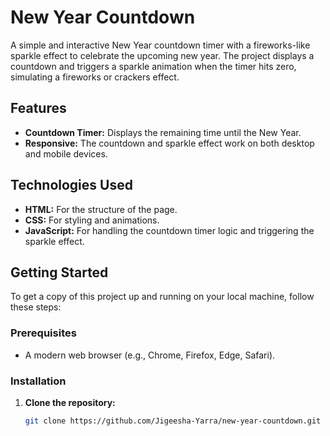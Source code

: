 # New Year Countdown

A simple and interactive New Year countdown timer with a fireworks-like sparkle effect to celebrate the upcoming new year. The project displays a countdown and triggers a sparkle animation when the timer hits zero, simulating a fireworks or crackers effect.

## Features
- **Countdown Timer:** Displays the remaining time until the New Year.
- **Responsive:** The countdown and sparkle effect work on both desktop and mobile devices.

## Technologies Used
- **HTML:** For the structure of the page.
- **CSS:** For styling and animations.
- **JavaScript:** For handling the countdown timer logic and triggering the sparkle effect.

## Getting Started

To get a copy of this project up and running on your local machine, follow these steps:

### Prerequisites
- A modern web browser (e.g., Chrome, Firefox, Edge, Safari).

### Installation
1. **Clone the repository:**

   ```bash
   git clone https://github.com/Jigeesha-Yarra/new-year-countdown.git
